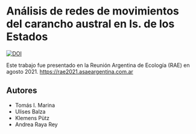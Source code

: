 # Análisis de redes de movimientos del carancho austral en Is. de los Estados

<a href="https://zenodo.org/doi/10.5281/zenodo.10572660"><img src="https://zenodo.org/badge/340209656.svg" alt="DOI"></a>

Este trabajo fue presentado en la Reunión Argentina de Ecología (RAE) en agosto 2021. https://rae2021.asaeargentina.com.ar

## Autores
* Tomás I. Marina
* Ulises Balza
* Klemens Pütz
* Andrea Raya Rey
